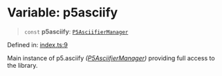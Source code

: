 # Variable: p5asciify

> `const` **p5asciify**: [`P5AsciifierManager`](../classes/P5AsciifierManager.md)

Defined in: [index.ts:9](https://github.com/humanbydefinition/p5.asciify/blob/1bad8249dfe3e98bb0dfc85167a7ae5cd38bfc42/src/lib/index.ts#L9)

Main instance of p5.asciify _([P5AsciifierManager](../classes/P5AsciifierManager.md))_ providing full access to the library.
